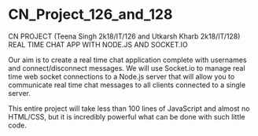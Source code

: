 # CN_Project_126_and_128
CN PROJECT (Teena Singh 2k18/IT/126 and Utkarsh Kharb 2k18/IT/128)
REAL TIME CHAT APP WITH NODE.JS AND SOCKET.IO

Our aim is to create a real time chat application complete with usernames and connect/disconnect messages. We will use Socket.io to manage real time web socket connections to a Node.js server that will allow you to communicate real time chat messages to all clients connected to a single server.

This entire project will take less than 100 lines of JavaScript and almost no HTML/CSS, but it is incredibly powerful what can be done with such little code.
